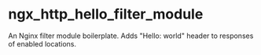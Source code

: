 # ngx_http_hello_filter_module
An Nginx filter module boilerplate. Adds "Hello: world" header to responses of enabled locations.
